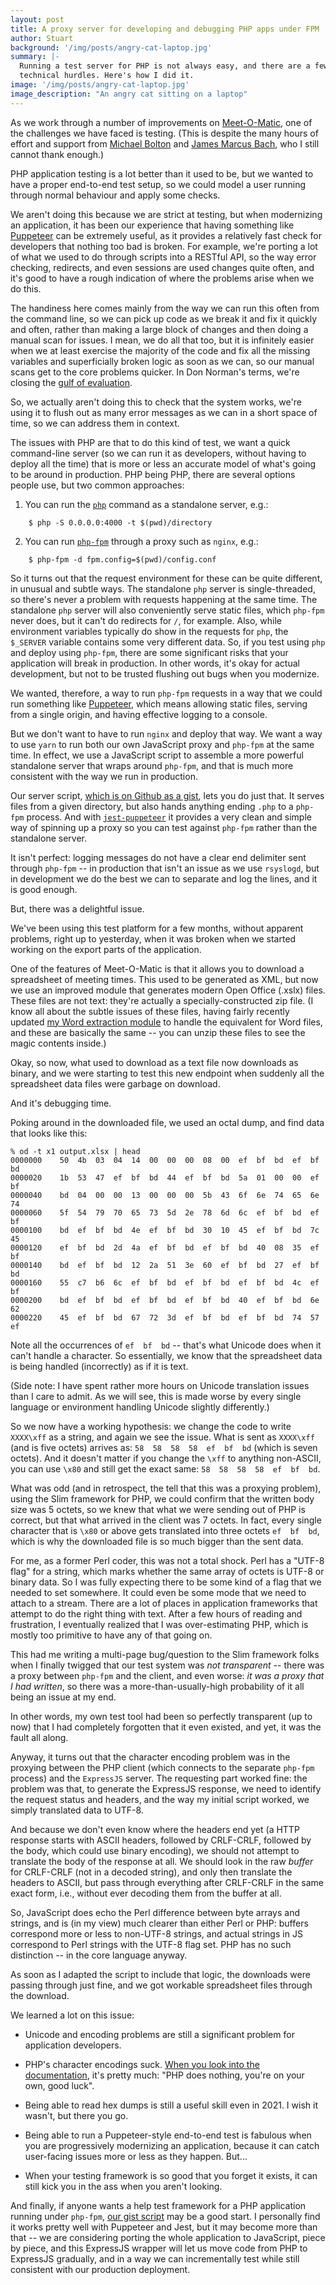 ```yaml
---
layout: post
title: A proxy server for developing and debugging PHP apps under FPM
author: Stuart
background: '/img/posts/angry-cat-laptop.jpg'
summary: |-
  Running a test server for PHP is not always easy, and there are a few 
  technical hurdles. Here's how I did it.
image: '/img/posts/angry-cat-laptop.jpg'
image_description: "An angry cat sitting on a laptop"
---
```


As we work through a number of improvements on [Meet-O-Matic](https://meetomatic.com),
one of the challenges we have faced is testing. (This is despite the many hours of 
effort and support from [Michael Bolton](https://twitter.com/michaelbolton) and 
[James Marcus Bach](https://twitter.com/jamesmarcusbach), who I still cannot 
thank enough.)

PHP application testing is a lot better than it used to be, but we wanted to have a
proper end-to-end test setup, so we could model a user running through normal behaviour
and apply some checks. 

We aren't doing this because we are strict at testing, but when modernizing an 
application, it has been our experience that having something like 
[Puppeteer](https://github.com/puppeteer/puppeteer) can be extremely useful, as it 
provides a relatively fast check for developers that nothing too bad is broken.
For example, we're porting a lot of what we used to do through scripts into a RESTful
API, so the way error checking, redirects, and even sessions are used changes 
quite often, and it's good to have a rough indication of where the problems arise
when we do this. 

The handiness here comes mainly from the way we can run this often from the 
command line, so we can pick up code as we break it and fix it quickly and often,
rather than making a large block of changes and then doing a manual scan for issues.
I mean, we do all that too, but it is infinitely easier when we at least exercise
the majority of the code and fix all the missing variables and superficially broken
logic as soon as we can, so our manual scans get to the core problems quicker. 
In Don Norman's terms, we're closing the [gulf of evaluation](https://www.interaction-design.org/literature/book/the-glossary-of-human-computer-interaction/gulf-of-evaluation-and-gulf-of-execution).

So, we actually aren't doing this to check that the system works, we're using it
to flush out as many error messages as we can in a short space of time, so we can
address them in context.

The issues with PHP are that to do this kind of test, we want a quick command-line server 
(so we can run it as developers, without having to deploy all the time) that
is more or less an accurate model of what's going to be around in production.
PHP being PHP, there are several options people use, but two common approaches:

1. You can run the [`php`](https://www.php.net/manual/en/features.commandline.webserver.php) 
   command as a standalone server, e.g.:
```
    $ php -S 0.0.0.0:4000 -t $(pwd)/directory
```

2. You can run [`php-fpm`](https://www.php.net/manual/en/install.fpm.php) through 
   a proxy such as `nginx`, e.g.:
```
    $ php-fpm -d fpm.config=$(pwd)/config.conf
```

So it turns out that the request environment for these can be quite different, in
unusual and subtle ways. The standalone `php` server is single-threaded, so there's 
never a problem with requests happening at the same time. The standalone `php` server
will also conveniently serve static files, which `php-fpm` never does, but it can't do
redirects for `/`, for example. Also, while environment
variables typically do show in the requests for `php`, the `$_SERVER` variable contains
some very different data. So, if you test using `php` and deploy using `php-fpm`, there are 
some significant risks that your application will break in production. In other
words, it's okay for actual development, but not to be trusted flushing out bugs
when you modernize.

We wanted, therefore, a way to run `php-fpm` requests in a way that we could
run something like [Puppeteer](https://github.com/puppeteer/puppeteer), which 
means allowing static files, serving from a single origin, and having effective
logging to a console. 

But we don't want to have to run `nginx` and deploy that way. We want a way to
use `yarn` to run both our own JavaScript proxy and `php-fpm` at the same time. 
In effect, we use a JavaScript script to assemble a more powerful standalone
server that wraps around `php-fpm`, and that is much more consistent with the way
we run in production. 

Our server script, [which is on Github as a gist](https://gist.github.com/morungos/f468e00dfb20d63f6ea9300fdc92df43), lets you do just
that. It serves files from a given directory, but also hands anything ending `.php`
to a `php-fpm` process. And with [`jest-puppeteer`](https://jestjs.io/docs/puppeteer) 
it provides a very clean and simple way of spinning up a proxy so you can test 
against `php-fpm` rather than the standalone server.

It isn't perfect: logging messages do not have a clear end delimiter sent 
through `php-fpm` -- in production that isn't an issue as we use `rsyslogd`, but
in development we do the best we can to separate and log the lines, and it is 
good enough.

But, there was a delightful issue.

We've been using this test platform for a few months, without apparent problems, 
right up to yesterday, when it was broken when we started working on the export
parts of the application.

One of the features of Meet-O-Matic is that it allows you to download a spreadsheet
of meeting times. This used to be generated as XML, but now we use an improved module
that generates modern Open Office (.xslx) files. These files are not text: they're
actually a specially-constructed zip file. (I know all about the subtle issues of
these files, having fairly recently updated 
[my Word extraction module](https://morungos.com/2021/05/17/word-extractor/) to handle 
the equivalent for Word files, and these are basically the same -- you can unzip
these files to see the magic contents inside.)

Okay, so now, what used to download as a text file now downloads as binary, and 
we were starting to test this new endpoint when suddenly all the spreadsheet data
files were garbage on download.

And it's debugging time.

Poking around in the downloaded file, we used an octal dump, and find data 
that looks like this:

```
% od -t x1 output.xlsx | head
0000000    50  4b  03  04  14  00  00  00  08  00  ef  bf  bd  ef  bf  bd
0000020    1b  53  47  ef  bf  bd  44  ef  bf  bd  5a  01  00  00  ef  bf
0000040    bd  04  00  00  13  00  00  00  5b  43  6f  6e  74  65  6e  74
0000060    5f  54  79  70  65  73  5d  2e  78  6d  6c  ef  bf  bd  ef  bf
0000100    bd  ef  bf  bd  4e  ef  bf  bd  30  10  45  ef  bf  bd  7c  45
0000120    ef  bf  bd  2d  4a  ef  bf  bd  ef  bf  bd  40  08  35  ef  bf
0000140    bd  ef  bf  bd  12  2a  51  3e  60  ef  bf  bd  27  ef  bf  bd
0000160    55  c7  b6  6c  ef  bf  bd  ef  bf  bd  ef  bf  bd  4c  ef  bf
0000200    bd  ef  bf  bd  ef  bf  bd  ef  bf  bd  40  ef  bf  bd  6e  62
0000220    45  ef  bf  bd  67  72  3d  ef  bf  bd  ef  bf  bd  74  57  ef
```

Note all the occurrences of `ef  bf  bd` -- that's what Unicode does when it can't
handle a character. So essentially, we know that the spreadsheet data is
being handled (incorrectly) as if it is text. 

(Side note: I have spent rather more hours on Unicode translation issues than I
care to admit. As we will see, this is made worse by every single language or
environment handling Unicode slightly differently.)

So we now have a working hypothesis: we change the code to write `XXXX\xff` as
a string, and again we see the issue. What is sent as `XXXX\xff` (and is five octets)
arrives as: `58  58  58  58  ef  bf  bd` (which is seven octets). And it doesn't 
matter if you change the `\xff` to anything non-ASCII, you can use `\x80` and still
get the exact same: `58  58  58  58  ef  bf  bd`. 

What was odd (and in retrospect, the tell that this was a proxying problem), 
using the Slim framework for PHP, we could confirm that the written
body size was 5 octets, so we knew that what we were sending out of PHP is correct, 
but that what arrived in the client was 7 octets. In fact, every single character
that is `\x80` or above gets translated into three octets `ef  bf  bd`, which is
why the downloaded file is so much bigger than the sent data.

For me, as a former Perl coder, this was not a total shock. Perl has a "UTF-8 flag"
for a string, which marks whether the same array of octets is UTF-8 or binary 
data. So I was fully expecting there to be some kind of a flag that we needed to
set somewhere. It could even be some mode that we need to attach to a stream. 
There are a lot of places in application frameworks that attempt to do the right
thing with text. After a few hours of reading and frustration, I eventually 
realized that I was over-estimating PHP, which is mostly too primitive to have
any of that going on. 

This had me writing a multi-page bug/question to the Slim framework folks when
I finally twigged that our test system was *not transparent* -- there was
a proxy between `php-fpm` and the client, and even worse: 
*it was a proxy that I had written*, so there was a more-than-usually-high 
probability of it all being an issue at my end. 

In other words, my own test tool had been so perfectly transparent (up to now) that I had 
completely forgotten that it even existed, and yet, it was the fault all along.

Anyway, it turns out that the character encoding problem was in 
the proxying between the PHP client
(which connects to the separate `php-fpm` process) and the 
`ExpressJS` server. The requesting part worked fine: the problem was that, to generate
the ExpressJS response, we need to identify the request status and headers, and the
way my initial script worked, we simply translated data to UTF-8.

And because we don't even know where the headers end yet (a HTTP response starts with
ASCII headers, followed by CRLF-CRLF, followed by the body, which could use binary 
encoding), we should not attempt to translate the body of the response at all. We should
look in the raw *buffer* for CRLF-CRLF (not in a decoded string), and only then translate 
the headers to ASCII, but pass through everything after CRLF-CRLF in the same exact form, 
i.e., without ever decoding them from the buffer at all.

So, JavaScript does echo the Perl difference between byte arrays and strings, and
is (in my view) much clearer than either Perl or PHP: buffers correspond more or 
less to non-UTF-8 strings, and actual strings in JS correspond to Perl strings 
with the UTF-8 flag set. PHP has no such distinction -- in the core language anyway.

As soon as I adapted the script to include that logic, the downloads were passing
through just fine, and we got workable spreadsheet files through the download.

We learned a lot on this issue:

* Unicode and encoding problems are still a significant problem for 
  application developers.

* PHP's character encodings suck. [When you look into the documentation](https://www.php.net/manual/en/language.types.string.php#language.types.string.details), it's 
  pretty much: "PHP does nothing, you're on your own, good luck".

* Being able to read hex dumps is still a useful skill even in 2021. 
  I wish it wasn't, but there you go.

* Being able to run a Puppeteer-style end-to-end test is fabulous when you are
  progressively modernizing an application, because it can catch user-facing
  issues more or less as they happen. But...

* When your testing framework is so good that you forget it exists, 
  it can still kick you in the ass when you aren't looking.

And finally, if anyone wants a help test framework for a PHP application running under 
`php-fpm`, [our gist script](https://gist.github.com/morungos/f468e00dfb20d63f6ea9300fdc92df43)
may be a good start. I personally find it works pretty well with Puppeteer and Jest, 
but it may become more than that -- we are considering porting the whole application
to JavaScript, piece by piece, and this ExpressJS wrapper will let us move code from
PHP to ExpressJS gradually, and in a way we can incrementally test while still 
consistent with our production deployment.
